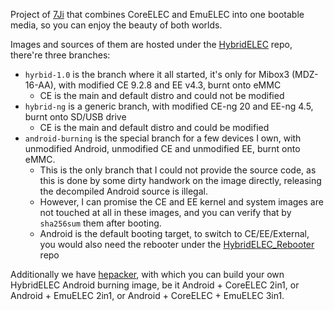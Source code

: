 Project of [7Ji](https://github.com/7Ji) that combines CoreELEC and EmuELEC into one bootable media, so you can enjoy the beauty of both worlds.

Images and sources of them are hosted under the [HybridELEC](https://github.com/HybridELEC/HybridELEC) repo, there're three branches:
- `hyrbid-1.0` is the branch where it all started, it's only for Mibox3 (MDZ-16-AA), with modified CE 9.2.8 and EE v4.3, burnt onto eMMC
  - CE is the main and default distro and could not be modified
- `hybrid-ng` is a generic branch, with modified CE-ng 20 and EE-ng 4.5, burnt onto SD/USB drive
  - CE is the main and default distro and could be modified
- `android-burning` is the special branch for a few devices I own, with unmodified Android, unmodified CE and unmodified EE, burnt onto eMMC.
  - This is the only branch that I could not provide the source code, as this is done by some dirty handwork on the image directly, releasing the decompiled Android source is illegal.
  - However, I can promise the CE and EE kernel and system images are not touched at all in these images, and you can verify that by `sha256sum` them after booting.
  - Android is the default booting target, to switch to CE/EE/External, you would also need the rebooter under the [HybridELEC_Rebooter](https://github.com/HybridELEC/HybridELEC_Rebooter) repo

Additionally we have [hepacker](https://github.com/HybridELEC/hepacker), with which you can build your own HybridELEC Android burning image, be it Android + CoreELEC 2in1, or Android + EmuELEC 2in1, or Android + CoreELEC + EmuELEC 3in1.
